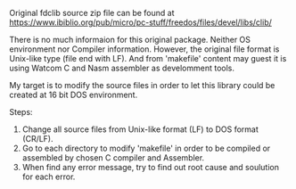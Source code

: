 Original fdclib source zip file can be found at https://www.ibiblio.org/pub/micro/pc-stuff/freedos/files/devel/libs/clib/

There is no much informaion for this original package. Neither OS environment nor Compiler information.
However, the original file format is Unix-like type (file end with LF). And from 'makefile' content may guest it is using Watcom C and Nasm assembler as develomment tools.

My target is to modify the source files in order to let this library could be created at 16 bit DOS environment.

Steps:
   1. Change all source files from Unix-like format (LF) to DOS format (CR/LF).
   2. Go to each directory to modify 'makefile' in order to be compiled or assembled by chosen C compiler and Assembler.
   3. When find any error message, try to find out root cause and soulution for each error.
